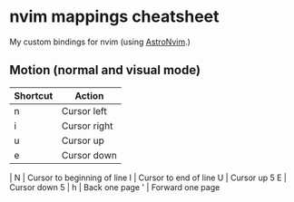 # nvim mappings cheatsheet

My custom bindings for nvim (using [AstroNvim](https://astronvim.github.io/).)

## Motion (normal and visual mode)

Shortcut | Action
---|---
 n | Cursor left
 i | Cursor right
 u | Cursor up
 e | Cursor down
   |
 N | Cursor to beginning of line
 I | Cursor to end of line
 U | Cursor up 5
 E | Cursor down 5
   |
 h | Back one page
 ' | Forward one page
 


